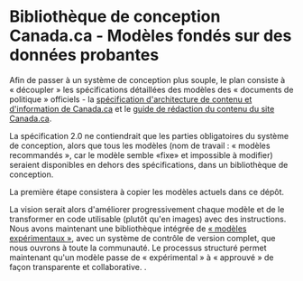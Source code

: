 # Bibliothèque de conception Canada.ca - Modèles fondés sur des données probantes

Afin de passer à un système de conception plus souple, le plan consiste à &laquo;&nbsp;découpler&nbsp;&raquo; les spécifications détaillées des modèles des &laquo;&nbsp;documents de politique&nbsp;&raquo; officiels - la [spécification d'architecture de contenu et d'information de Canada.ca](https://conception.canada.ca/architecture/specifications-contenu-architecture-information-canada.html) et le [guide de rédaction du contenu du site Canada.ca](https://conception.canada.ca/guide-redaction/).

La spécification 2.0 ne contiendrait que les parties obligatoires du système de conception, alors que tous les modèles (nom de travail&nbsp;: &laquo;&nbsp;modèles recommandés&nbsp;&raquo;, car le modèle semble «fixe» et impossible à modifier) seraient disponibles en dehors des spécifications, dans un bibliothèque de conception.

La première étape consistera à copier les modèles actuels dans ce dépôt.

La vision serait alors d'améliorer progressivement chaque modèle et de le transformer en code utilisable (plutôt qu'en images) avec des instructions. Nous avons maintenant une bibliothèque intégrée de [&laquo;&nbsp;modèles expérimentaux&nbsp;&raquo;](modeles-experimentaux/), avec un système de contrôle de version complet, que nous ouvrons à toute la communauté. Le processus structuré permet maintenant qu'un modèle passe de &laquo;&nbsp;expérimental&nbsp;&raquo;
 à &laquo;&nbsp;approuvé&nbsp;&raquo; de façon transparente et collaborative.
.
